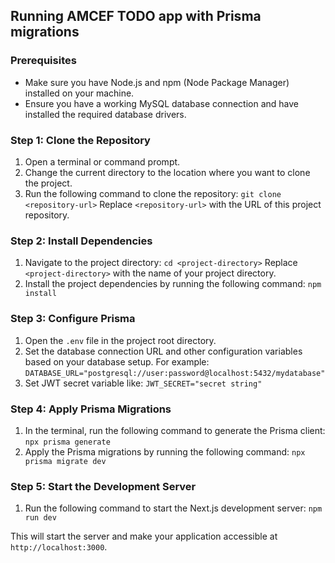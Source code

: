 ## Running AMCEF TODO app with Prisma migrations

### Prerequisites
- Make sure you have Node.js and npm (Node Package Manager) installed on your machine.
- Ensure you have a working MySQL database connection and have installed the required database drivers.

### Step 1: Clone the Repository
1. Open a terminal or command prompt.
2. Change the current directory to the location where you want to clone the project.
3. Run the following command to clone the repository: ``git clone <repository-url>``
   Replace `<repository-url>` with the URL of this project repository.

### Step 2: Install Dependencies
1. Navigate to the project directory: ``cd <project-directory>`` Replace `<project-directory>` with the name of your project directory.
2. Install the project dependencies by running the following command: ``npm install``

### Step 3: Configure Prisma
1. Open the `.env` file in the project root directory.
2. Set the database connection URL and other configuration variables based on your database setup. For example: ``DATABASE_URL="postgresql://user:password@localhost:5432/mydatabase"``
3. Set JWT secret variable like: ``JWT_SECRET="secret string"``

### Step 4: Apply Prisma Migrations
1. In the terminal, run the following command to generate the Prisma client: ``npx prisma generate``
2. Apply the Prisma migrations by running the following command: ``npx prisma migrate dev``

### Step 5: Start the Development Server
1. Run the following command to start the Next.js development server: ``npm run dev ``

This will start the server and make your application accessible at `http://localhost:3000`.